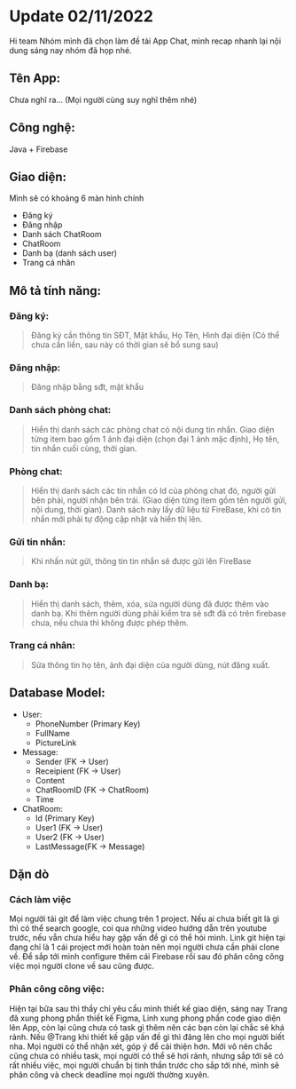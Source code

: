 # Update 02/11/2022

Hi team
Nhóm mình đã chọn làm đề tài App Chat, mình recap nhanh lại nội dung sáng nay nhóm đã họp nhé.

## Tên App:
Chưa nghĩ ra... (Mọi người cùng suy nghĩ thêm nhé)

## Công nghệ: 
Java + Firebase

## Giao diện:
Mình sẽ có khoảng 6 màn hình chính
 - Đăng ký
 - Đăng nhập
 - Danh sách ChatRoom
 - ChatRoom
 - Danh bạ (danh sách user)
 - Trang cá nhân

## Mô tả tính năng:

 ### Đăng ký:
> Đăng ký cần thông tin SĐT, Mật khẩu, Họ Tên, Hình đại diện (Có thể chưa cần liền, sau này có thời gian sẽ bổ sung sau)
 ### Đăng nhập:
> Đăng nhập bằng sđt, mật khẩu
 ### Danh sách phòng chat:
> Hiển thị danh sách các phòng chat có nội dung tin nhắn. Giao diện từng item bao gồm 1 ảnh đại diện (chọn đại 1 ảnh mặc định), Họ tên, tin nhắn cuối cùng, thời gian.
 ### Phòng chat:
> Hiển thị danh sách các tin nhắn có Id của phòng chat đó, người gửi bên phải, người nhận bên trái. (Giao diện từng item gồm tên người gửi, nội dung, thời gian). Danh sách này lấy dữ liệu từ FireBase, khi có tin nhắn mới phải tự động cập nhật và hiển thị lên.
 ### Gửi tin nhắn:
> Khi nhấn nút gửi, thông tin tin nhắn sẽ được gửi lên FireBase
 ### Danh bạ:
> Hiển thị danh sách, thêm, xóa, sửa người dùng đã được thêm vào danh bạ. Khi thêm người dùng phải kiểm tra sẽ sđt đã có trên firebase chưa, nếu chưa thì không được phép thêm.
 ### Trang cá nhân:
> Sửa thông tin họ tên, ảnh đại diện của người dùng, nút đăng xuất.

## Database Model:
- User:
     + PhoneNumber (Primary Key)
     + FullName
     + PictureLink
- Message:
     + Sender (FK -> User)
     + Receipient (FK -> User)
     + Content
     + ChatRoomID (FK -> ChatRoom)
     + Time
- ChatRoom:
     + Id (Primary Key)
     + User1 (FK -> User)
     + User2 (FK -> User)
     + LastMessage(FK -> Message)
## Dặn dò
### Cách làm việc
Mọi người tải git để làm việc chung trên 1 project. Nếu ai chưa biết git là gì thì có thể search google, coi qua những video hướng dẫn trên youtube trước, nếu vẫn chưa hiểu hay gặp vấn đề gì có thể hỏi mình. Link git hiện tại đang chỉ là 1 cái project mới hoàn toàn nên mọi người chưa cần phải clone về. Để sắp tới mình configure thêm cái Firebase rồi sau đó phân công công việc mọi người clone về sau cũng được.

### Phân công công việc:
Hiện tại bữa sau thì thầy chỉ yêu cầu mình thiết kế giao diện, sáng nay Trang đã xung phong phần thiết kế Figma, Linh xung phong phần code giao diện lên App, còn lại cũng chưa có task gì thêm nên các bạn còn lại chắc sẽ khá rảnh. Nếu @Trang khi thiết kế gặp vấn đề gì thì đăng lên cho mọi người biết nha. Mọi người có thể nhận xét, góp ý để cải thiện hơn.
Mới vô nên chắc cũng chưa có nhiều task, mọi người có thể sẽ hơi rảnh, nhưng sắp tới sẽ có rất nhiều việc, mọi người chuẩn bị tinh thần trước cho sắp tới nhé, mình sẽ phân công và check deadline mọi người thường xuyên.
